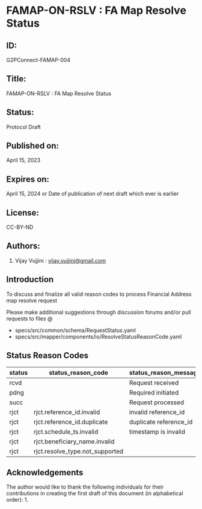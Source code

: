 # FAMAP-ON-RSLV : FA Map Resolve Status 

## ID: 
G2PConnect-FAMAP-004

## Title:
FAMAP-ON-RSLV : FA Map Resolve Status

## Status:
Protocol Draft

## Published on:
April 15, 2023

## Expires on:
April 15, 2024 or Date of publication of next draft which ever is earlier

## License:
CC-BY-ND

## Authors:
1. Vijay Vujjini : vijay.vujjini@gmail.com

## Introduction
To discuss and finalize all valid reason codes to process Financial Address map resolve request

Please make additional suggestions through discussion forums and/or pull requests to files @
  - specs/src/common/schema/RequestStatus.yaml
  - specs/src/mapper/components/io/ResolveStatusReasonCode.yaml
  
## Status Reason Codes
| status | status_reason_code | status_reason_message | 
| ------ | ------------------ | --------------------- |
| rcvd   |                    | Request received      |
| pdng   |                    | Required initiated    |
| succ   |                    | Request processed     |
| rjct   | rjct.reference_id.invalid |  invalid reference_id|
| rjct   | rjct.reference_id.duplicate | duplicate reference_id |
| rjct   | rjct.schedule_ts.invalid | timestamp is invalid |
| rjct   | rjct.beneficiary_name.invalid |  |
| rjct   | rjct.resolve_type.not_supported |  |




## Acknowledgements
  The author would like to thank the following individuals for their contributions in creating the first draft of this document (in alphabetical order):
1. 